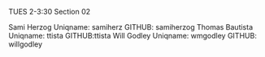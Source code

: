TUES 2-3:30 Section 02

Sami Herzog
Uniqname: samiherz
GITHUB: samiherzog
Thomas Bautista
Uniqname: ttista
GITHUB:ttista
Will Godley
Uniqname: wmgodley
GITHUB: willgodley
